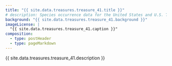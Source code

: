 ```yaml
---
title: "{{ site.data.treasures.treasure_41.title }}"
# description: Species occurrence data for the United States and U.S. Territories.
background: "{{ site.data.treasures.treasure_41.background }}"
imageLicense: |
  "{{ site.data.treasures.treasure_41.caption }}"
composition:
  - type: postHeader
  - type: pageMarkdown
---
```


{{ site.data.treasures.treasure_41.description }}